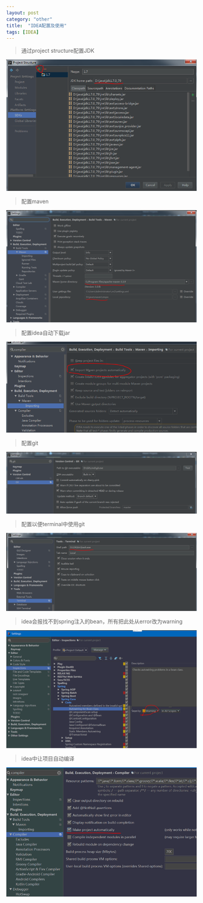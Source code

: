 ```yaml
---
layout: post
category: "other"
title:  "IDEA配置及使用"
tags: [IDEA]
---
```


> 通过project structure配置JDK  

![](/markdownImg/other/configjdk.png)  


> 配置maven  

![](/markdownImg/other/maven.png)  

<!-- more -->


> 配置idea自动下载jar  

![](/markdownImg/other/autodownload.png)  


> 配置git  

![](/markdownImg/other/configgit.png)  


> 配置以便terminal中使用git  

![](/markdownImg/other/terminalgit.png)  
> idea会报找不到spring注入的bean，所有把此处从error改为warning  

![](/markdownImg/other/nobean.png)  


> idea中让项目自动编译  

![](/markdownImg/other/automake.png)